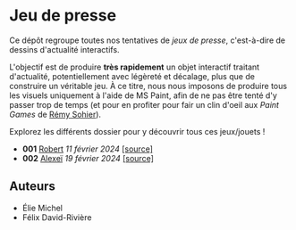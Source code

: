 Jeu de presse
=============

Ce dépôt regroupe toutes nos tentatives de *jeux de presse*, c'est-à-dire de dessins d'actualité interactifs.

L'objectif est de produire **très rapidement** un objet interactif traitant d'actualité, potentiellement avec légèreté et décalage, plus que de construire un véritable jeu. À ce titre, nous nous imposons de produire tous les visuels uniquement à l'aide de MS Paint, afin de ne pas être tenté d'y passer trop de temps (et pour en profiter pour fair un clin d'oeil aux *Paint Games* de [Rémy Sohier](https://www.remysohier.com/)).

Explorez les différents dossier pour y découvrir tous ces jeux/jouets !

 - **001** [Robert](https://eliemichel.github.io/JeuDePresse/Robert) *11 février 2024* [[source]](https://github.com/eliemichel/JeuDePresse/tree/main/Robert)
 - **002** [Alexeï](https://eliemichel.github.io/JeuDePresse/Alexei) *19 février 2024* [[source]](https://github.com/eliemichel/JeuDePresse/tree/main/Alexei)

Auteurs
-------

 - Élie Michel
 - Félix David-Rivière
